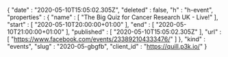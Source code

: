 {
  "date" : "2020-05-10T15:05:02.305Z",
  "deleted" : false,
  "h" : "h-event",
  "properties" : {
    "name" : [ "The Big Quiz for Cancer Research UK - Live!" ],
    "start" : [ "2020-05-10T20:00:00+01:00" ],
    "end" : [ "2020-05-10T21:00:00+01:00" ],
    "published" : [ "2020-05-10T15:05:02.305Z" ],
    "url" : [ "https://www.facebook.com/events/233892104333476/" ]
  },
  "kind" : "events",
  "slug" : "2020-05-gbgfb",
  "client_id" : "https://quill.p3k.io/"
}
